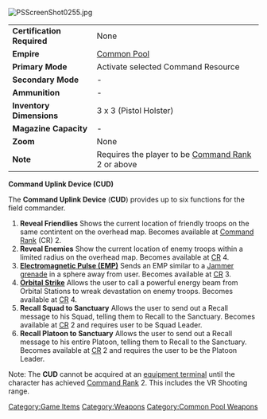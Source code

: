 ![](PSScreenShot0255.jpg "PSScreenShot0255.jpg")

|                            |                                                                              |
|----------------------------|------------------------------------------------------------------------------|
| **Certification Required** | None                                                                         |
| **Empire**                 | [Common Pool](Common_Pool "wikilink")                                        |
| **Primary Mode**           | Activate selected Command Resource                                           |
| **Secondary Mode**         | \-                                                                           |
| **Ammunition**             | \-                                                                           |
| **Inventory Dimensions**   | 3 x 3 (Pistol Holster)                                                       |
| **Magazine Capacity**      | \-                                                                           |
| **Zoom**                   | None                                                                         |
| **Note**                   | Requires the player to be [Command Rank](Command_Rank "wikilink") 2 or above |

**Command Uplink Device (CUD)**

The **Command Uplink Device** (**CUD**) provides up to six functions for
the field commander.

1.  **Reveal Friendlies**
    Shows the current location of friendly troops on the same contintent
    on the overhead map. Becomes available at [Command
    Rank](Command_Rank "wikilink") (CR) 2.
2.  **Reveal Enemies**
    Show the current location of enemy troops within a limited radius on
    the overhead map. Becomes available at
    [CR](Command_Rank "wikilink") 4.
3.  **[Electromagnetic Pulse (EMP)](EMP "wikilink")**
    Sends an EMP similar to a [Jammer
    grenade](Jammer_grenade "wikilink") in a sphere away from user.
    Becomes available at [CR](Command_Rank "wikilink") 3.
4.  **[Orbital Strike](Orbital_Strike "wikilink")**
    Allows the user to call a powerful energy beam from Orbital Stations
    to wreak devastation on enemy troops. Becomes available at
    [CR](Command_Rank "wikilink") 4.
5.  **Recall Squad to Sanctuary**
    Allows the user to send out a Recall message to his Squad, telling
    them to Recall to the Sanctuary. Becomes available at
    [CR](Command_Rank "wikilink") 2 and requires user to be Squad
    Leader.
6.  **Recall Platoon to Sanctuary**
    Allows the user to send out a Recall message to his entire Platoon,
    telling them to Recall to the Sanctuary. Becomes available at
    [CR](Command_Rank "wikilink") 2 and requires the user to be the
    Platoon Leader.

Note: The **CUD** cannot be acquired at an [equipment
terminal](equipment_terminal "wikilink") until the character has
achieved [Command Rank](Command_Rank "wikilink") 2. This includes the VR
Shooting range.

[Category:Game Items](Category:Game_Items "wikilink")
[Category:Weapons](Category:Weapons "wikilink") [Category:Common Pool
Weapons](Category:Common_Pool_Weapons "wikilink")